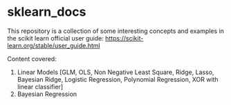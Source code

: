 # sklearn_docs
This repository is a collection of some interesting concepts and examples in the scikit learn official user guide: https://scikit-learn.org/stable/user_guide.html 

Content covered:
1. Linear Models [GLM, OLS, Non Negative Least Square, Ridge, Lasso, Bayesian Ridge, Logistic Regression, Polynomial Regression, XOR with linear classifier]
2. Bayesian Regression 
